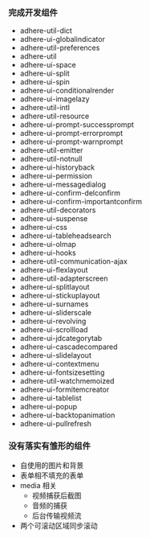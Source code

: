 ### 完成开发组件

- adhere-util-dict
- adhere-ui-globalindicator
- adhere-util-preferences
- adhere-util
- adhere-ui-space
- adhere-ui-split
- adhere-ui-spin
- adhere-ui-conditionalrender
- adhere-ui-imagelazy
- adhere-util-intl
- adhere-util-resource
- adhere-ui-prompt-successprompt
- adhere-ui-prompt-errorprompt
- adhere-ui-prompt-warnprompt
- adhere-util-emitter
- adhere-util-notnull
- adhere-ui-historyback
- adhere-ui-permission
- adhere-ui-messagedialog
- adhere-ui-confirm-delconfirm
- adhere-ui-confirm-importantconfirm
- adhere-util-decorators
- adhere-ui-suspense
- adhere-ui-css
- adhere-ui-tableheadsearch
- adhere-ui-olmap
- adhere-ui-hooks
- adhere-util-communication-ajax
- adhere-ui-flexlayout
- adhere-util-adapterscreen
- adhere-ui-splitlayout
- adhere-ui-stickuplayout
- adhere-ui-surnames
- adhere-ui-sliderscale
- adhere-ui-revolving
- adhere-ui-scrollload
- adhere-ui-jdcategorytab
- adhere-ui-cascadecompared
- adhere-ui-slidelayout
- adhere-ui-contextmenu
- adhere-ui-fontsizesetting
- adhere-util-watchmemoized
- adhere-ui-formitemcreator
- adhere-ui-tablelist
- adhere-ui-popup
- adhere-ui-backtopanimation
- adhere-ui-pullrefresh

### 没有落实有雏形的组件

- 自使用的图片和背景
- 表单相不填充的表单
- media 相关
  - 视频捕获后截图
  - 音频的捕获
  - 后台传输视频流
- 两个可滚动区域同步滚动
